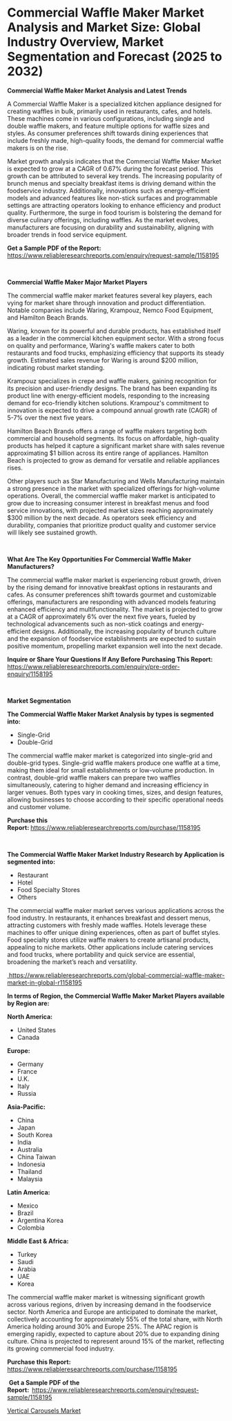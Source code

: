 <p><h1>Commercial Waffle Maker Market Analysis and Market Size: Global Industry Overview, Market Segmentation and Forecast (2025 to 2032)</h1></p><p><strong>Commercial Waffle Maker Market Analysis and Latest Trends</strong></p>
<p><p>A Commercial Waffle Maker is a specialized kitchen appliance designed for creating waffles in bulk, primarily used in restaurants, cafes, and hotels. These machines come in various configurations, including single and double waffle makers, and feature multiple options for waffle sizes and styles. As consumer preferences shift towards dining experiences that include freshly made, high-quality foods, the demand for commercial waffle makers is on the rise.</p><p>Market growth analysis indicates that the Commercial Waffle Maker Market is expected to grow at a CAGR of 0.67% during the forecast period. This growth can be attributed to several key trends. The increasing popularity of brunch menus and specialty breakfast items is driving demand within the foodservice industry. Additionally, innovations such as energy-efficient models and advanced features like non-stick surfaces and programmable settings are attracting operators looking to enhance efficiency and product quality. Furthermore, the surge in food tourism is bolstering the demand for diverse culinary offerings, including waffles. As the market evolves, manufacturers are focusing on durability and sustainability, aligning with broader trends in food service equipment.</p></p>
<p><strong>Get a Sample PDF of the Report:&nbsp;</strong> <a href="https://www.reliableresearchreports.com/enquiry/request-sample/1158195?utm_campaign=2391&utm_medium=2&utm_source=Github&utm_content=ia&utm_term=16022025&utm_id=commercial-waffle-maker">https://www.reliableresearchreports.com/enquiry/request-sample/1158195</a></p>
<p>&nbsp;</p>
<p><strong>Commercial Waffle Maker Major Market Players</strong></p>
<p><p>The commercial waffle maker market features several key players, each vying for market share through innovation and product differentiation. Notable companies include Waring, Krampouz, Nemco Food Equipment, and Hamilton Beach Brands.</p><p>Waring, known for its powerful and durable products, has established itself as a leader in the commercial kitchen equipment sector. With a strong focus on quality and performance, Waring's waffle makers cater to both restaurants and food trucks, emphasizing efficiency that supports its steady growth. Estimated sales revenue for Waring is around $200 million, indicating robust market standing.</p><p>Krampouz specializes in crepe and waffle makers, gaining recognition for its precision and user-friendly designs. The brand has been expanding its product line with energy-efficient models, responding to the increasing demand for eco-friendly kitchen solutions. Krampouz's commitment to innovation is expected to drive a compound annual growth rate (CAGR) of 5-7% over the next five years.</p><p>Hamilton Beach Brands offers a range of waffle makers targeting both commercial and household segments. Its focus on affordable, high-quality products has helped it capture a significant market share with sales revenue approximating $1 billion across its entire range of appliances. Hamilton Beach is projected to grow as demand for versatile and reliable appliances rises.</p><p>Other players such as Star Manufacturing and Wells Manufacturing maintain a strong presence in the market with specialized offerings for high-volume operations. Overall, the commercial waffle maker market is anticipated to grow due to increasing consumer interest in breakfast menus and food service innovations, with projected market sizes reaching approximately $300 million by the next decade. As operators seek efficiency and durability, companies that prioritize product quality and customer service will likely see sustained growth.</p></p>
<p>&nbsp;</p>
<p><strong>What Are The Key Opportunities For Commercial Waffle Maker Manufacturers?</strong></p>
<p><p>The commercial waffle maker market is experiencing robust growth, driven by the rising demand for innovative breakfast options in restaurants and cafes. As consumer preferences shift towards gourmet and customizable offerings, manufacturers are responding with advanced models featuring enhanced efficiency and multifunctionality. The market is projected to grow at a CAGR of approximately 6% over the next five years, fueled by technological advancements such as non-stick coatings and energy-efficient designs. Additionally, the increasing popularity of brunch culture and the expansion of foodservice establishments are expected to sustain positive momentum, propelling market expansion well into the next decade.</p></p>
<p><strong>Inquire or Share Your Questions If Any Before Purchasing This Report:</strong> <a href="https://www.reliableresearchreports.com/enquiry/pre-order-enquiry/1158195?utm_campaign=2391&utm_medium=2&utm_source=Github&utm_content=ia&utm_term=16022025&utm_id=commercial-waffle-maker">https://www.reliableresearchreports.com/enquiry/pre-order-enquiry/1158195</a></p>
<p>&nbsp;</p>
<p><strong>Market Segmentation</strong></p>
<p><strong>The Commercial Waffle Maker Market Analysis by types is segmented into:</strong></p>
<p><ul><li>Single-Grid</li><li>Double-Grid</li></ul></p>
<p><p>The commercial waffle maker market is categorized into single-grid and double-grid types. Single-grid waffle makers produce one waffle at a time, making them ideal for small establishments or low-volume production. In contrast, double-grid waffle makers can prepare two waffles simultaneously, catering to higher demand and increasing efficiency in larger venues. Both types vary in cooking times, sizes, and design features, allowing businesses to choose according to their specific operational needs and customer volume.</p></p>
<p><strong>Purchase this Report:&nbsp;</strong><a href="https://www.reliableresearchreports.com/purchase/1158195?utm_campaign=2391&utm_medium=2&utm_source=Github&utm_content=ia&utm_term=16022025&utm_id=commercial-waffle-maker">https://www.reliableresearchreports.com/purchase/1158195</a></p>
<p>&nbsp;</p>
<p><strong>The Commercial Waffle Maker Market Industry Research by Application is segmented into:</strong></p>
<p><ul><li>Restaurant</li><li>Hotel</li><li>Food Specialty Stores</li><li>Others</li></ul></p>
<p><p>The commercial waffle maker market serves various applications across the food industry. In restaurants, it enhances breakfast and dessert menus, attracting customers with freshly made waffles. Hotels leverage these machines to offer unique dining experiences, often as part of buffet styles. Food specialty stores utilize waffle makers to create artisanal products, appealing to niche markets. Other applications include catering services and food trucks, where portability and quick service are essential, broadening the market’s reach and versatility.</p></p>
<p><a href="https://www.reliableresearchreports.com/global-commercial-waffle-maker-market-in-global-r1158195?utm_campaign=2391&utm_medium=2&utm_source=Github&utm_content=ia&utm_term=16022025&utm_id=commercial-waffle-maker">&nbsp;https://www.reliableresearchreports.com/global-commercial-waffle-maker-market-in-global-r1158195</a></p>
<p><strong>In terms of Region, the Commercial Waffle Maker Market Players available by Region are:</strong></p>
<p>
    <p> <strong> North America: </strong>
        <ul>
            <li>United States</li>
            <li>Canada</li>
        </ul>
        </p> 
    <p> <strong> Europe: </strong>
        <ul>
            <li>Germany</li>
            <li>France</li>
            <li>U.K.</li>
            <li>Italy</li>
            <li>Russia</li>
        </ul>
        </p> 
    <p> <strong> Asia-Pacific: </strong>
        <ul>
            <li>China</li>
            <li>Japan</li>
            <li>South Korea</li>
            <li>India</li>
            <li>Australia</li>
            <li>China Taiwan</li>
            <li>Indonesia</li>
            <li>Thailand</li>
            <li>Malaysia</li>
        </ul>
        </p> 
    <p> <strong> Latin America: </strong>
        <ul>
            <li>Mexico</li>
            <li>Brazil</li>
            <li>Argentina Korea</li>
            <li>Colombia</li>
        </ul>
        </p> 
    <p> <strong> Middle East & Africa: </strong>
        <ul>
            <li>Turkey</li>
            <li>Saudi</li>
            <li>Arabia</li>
            <li>UAE</li>
            <li>Korea</li>
        </ul>
    </p>
    </p>
<p><p>The commercial waffle maker market is witnessing significant growth across various regions, driven by increasing demand in the foodservice sector. North America and Europe are anticipated to dominate the market, collectively accounting for approximately 55% of the total share, with North America holding around 30% and Europe 25%. The APAC region is emerging rapidly, expected to capture about 20% due to expanding dining culture. China is projected to represent around 15% of the market, reflecting its growing commercial food industry.</p></p>
<p><strong>Purchase this Report: </strong><a href="https://www.reliableresearchreports.com/purchase/1158195?utm_campaign=2391&utm_medium=2&utm_source=Github&utm_content=ia&utm_term=16022025&utm_id=commercial-waffle-maker">https://www.reliableresearchreports.com/purchase/1158195</a></p>
<p>&nbsp;<strong>Get a Sample PDF of the Report:&nbsp;&nbsp;</strong><a href="https://www.reliableresearchreports.com/enquiry/request-sample/1158195?utm_campaign=2391&utm_medium=2&utm_source=Github&utm_content=ia&utm_term=16022025&utm_id=commercial-waffle-maker">https://www.reliableresearchreports.com/enquiry/request-sample/1158195</a></p>
<p><strong></strong></p>
<p><p><a href="https://github.com/birnbaumbulah0/Market-Research-Report-List-1/blob/main/vertical-carousels-market.md?utm_campaign=2391&utm_medium=2&utm_source=Github&utm_content=ia&utm_term=16022025&utm_id=commercial-waffle-maker">Vertical Carousels Market</a></p></p>